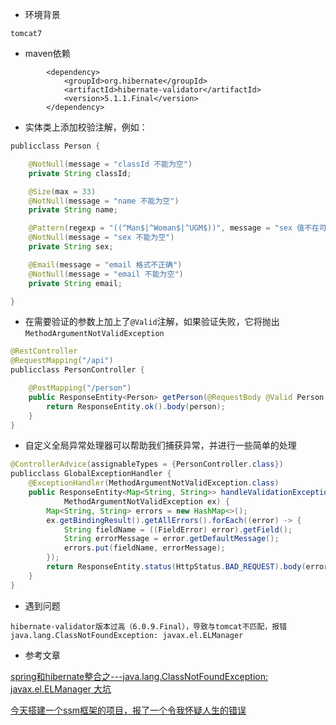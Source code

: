 - 环境背景

```
tomcat7
```

- maven依赖

```
        <dependency>
            <groupId>org.hibernate</groupId>
            <artifactId>hibernate-validator</artifactId>
            <version>5.1.1.Final</version>
        </dependency>
```

- 实体类上添加校验注解，例如：

```java
publicclass Person {

    @NotNull(message = "classId 不能为空")
    private String classId;

    @Size(max = 33)
    @NotNull(message = "name 不能为空")
    private String name;

    @Pattern(regexp = "((^Man$|^Woman$|^UGM$))", message = "sex 值不在可选范围")
    @NotNull(message = "sex 不能为空")
    private String sex;

    @Email(message = "email 格式不正确")
    @NotNull(message = "email 不能为空")
    private String email;

}
```

- 在需要验证的参数上加上了`@Valid`注解，如果验证失败，它将抛出`MethodArgumentNotValidException`

```java
@RestController
@RequestMapping("/api")
publicclass PersonController {

    @PostMapping("/person")
    public ResponseEntity<Person> getPerson(@RequestBody @Valid Person person) {
        return ResponseEntity.ok().body(person);
    }
}
```

- 自定义全局异常处理器可以帮助我们捕获异常，并进行一些简单的处理

```java
@ControllerAdvice(assignableTypes = {PersonController.class})
publicclass GlobalExceptionHandler {
    @ExceptionHandler(MethodArgumentNotValidException.class)
    public ResponseEntity<Map<String, String>> handleValidationExceptions(
            MethodArgumentNotValidException ex) {
        Map<String, String> errors = new HashMap<>();
        ex.getBindingResult().getAllErrors().forEach((error) -> {
            String fieldName = ((FieldError) error).getField();
            String errorMessage = error.getDefaultMessage();
            errors.put(fieldName, errorMessage);
        });
        return ResponseEntity.status(HttpStatus.BAD_REQUEST).body(errors);
    }
}
```

- 遇到问题

```
hibernate-validator版本过高（6.0.9.Final），导致与tomcat不匹配，报错java.lang.ClassNotFoundException: javax.el.ELManager
```

- 参考文章

[spring和hibernate整合之---java.lang.ClassNotFoundException: javax.el.ELManager 大坑](https://www.bbsmax.com/A/amd080Ljdg/)

[今天搭建一个ssm框架的项目，报了一个令我怀疑人生的错误](https://www.cnblogs.com/zhujiqian/p/11679897.html)